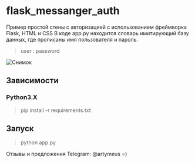 # flask_messanger_auth #
Пример простой стены с авторизацией с использованием фреймворка Flask, HTML и CSS
В коде app.py находится словарь имитирующий базу данных, где прописаны имя пользователя и пароль.
> user : password

![Снимок](https://user-images.githubusercontent.com/53917645/223365876-4b59117f-e00f-41e0-8071-9a960974117b.PNG)

## Зависимости ##

### Python3.X ###
> pip install -r requirements.txt

## Запуск ## 
> python app.py

Отзывы и предложения Telegram: @artymeus
=)
